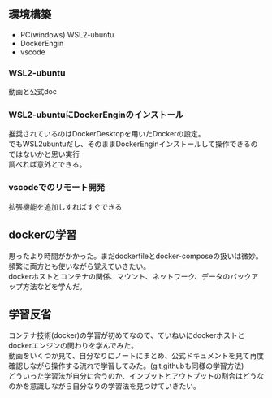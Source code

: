 ## 環境構築  
- PC(windows) WSL2-ubuntu
- DockerEngin
- vscode

### WSL2-ubuntu  
動画と公式doc  

### WSL2-ubuntuにDockerEnginのインストール  
推奨されているのはDockerDesktopを用いたDockerの設定。  
でもWSL2ubuntuだし、そのままDockerEnginインストールして操作できるのではないかと思い実行  
調べれば意外とできる。

### vscodeでのリモート開発  
拡張機能を追加しすればすぐできる  

## dockerの学習  
思ったより時間がかかった。まだdockerfileとdocker-composeの扱いは微妙。頻繁に両方とも使いながら覚えていきたい。  
dockerホストとコンテナの関係、マウント、ネットワーク、データのバックアップ方法などを学んだ。  

## 学習反省  
コンテナ技術(docker)の学習が初めてなので、ていねいにdockerホストとdockerエンジンの関わりを学んでみた。  
動画をいくつか見て、自分なりにノートにまとめ、公式ドキュメントを見て再度確認しながら操作する流れで学習してみた。(git,githubも同様の学習方法)  
どういった学習法が自分に合うのか、インプットとアウトプットの割合はどうなのかを意識しながら自分なりの学習法を見つけていきたい。
